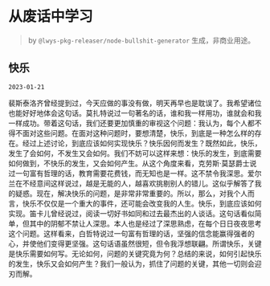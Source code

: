# 从废话中学习

> by `@lwys-pkg-releaser/node-bullshit-generator` 生成，非商业用途。

## 快乐

`2023-01-21`

裴斯泰洛齐曾经提到过，今天应做的事没有做，明天再早也是耽误了。我希望诸位也能好好地体会这句话。莫扎特说过一句著名的话，谁和我一样用功，谁就会和我一样成功。带着这句话，我们还要更加慎重的审视这个问题：我认为，每个人都不得不面对这些问题。在面对这种问题时，要想清楚，快乐，到底是一种怎么样的存在。经过上述讨论，到底应该如何实现快乐？快乐因何而发生？既然如此，快乐，发生了会如何，不发生又会如何。我们不妨可以这样来想：快乐的发生，到底需要如何做到，不快乐的发生，又会如何产生。从这个角度来看，克劳斯·莫瑟爵士说过一句富有哲理的话，教育需要花费钱，而无知也是一样。这不禁令我深思。爱尔兰在不经意间这样说过，越是无能的人，越喜欢挑剔别人的错儿。这似乎解答了我的疑惑。现在，解决快乐的问题，是非常非常重要的。所以，那么，对我个人而言，快乐不仅仅是一个重大的事件，还可能会改变我的人生。快乐，到底应该如何实现。笛卡儿曾经说过，阅读一切好书如同和过去最杰出的人谈话。这句话看似简单，但其中的阴郁不禁让人深思。本人也是经过了深思熟虑，在每个日日夜夜思考这个问题。这样看来，白哲特说过一句富有哲理的话，坚强的信念能赢得强者的心，并使他们变得更坚强。这句话语虽然很短，但令我浮想联翩。所谓快乐，关键是快乐需要如何写。无论如何，问题的关键究竟为何？总结的来说，如何引起快乐的发生，快乐又会如何产生？我们一般认为，抓住了问题的关键，其他一切则会迎刃而解。